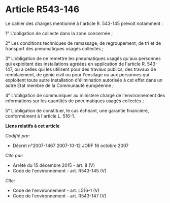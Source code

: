 # Article R543-146

Le cahier des charges mentionné à l'article R. 543-145 prévoit notamment :

1° L'obligation de collecte dans la zone concernée ;

2° Les conditions techniques de ramassage, de regroupement, de tri et de transport des pneumatiques usagés collectés ;

3° L'obligation de ne remettre les pneumatiques usagés qu'aux personnes qui exploitent des installations agréées en
application de l'article R. 543-147, ou à celles qui les utilisent pour des travaux publics, des travaux de remblaiement, de
génie civil ou pour l'ensilage ou aux personnes qui exploitent toute autre installation d'élimination autorisée à cet effet
dans un autre Etat membre de la Communauté européenne ;

4° L'obligation de communiquer au ministère chargé de l'environnement des informations sur les quantités de pneumatiques
usagés collectés ;

5° L'obligation de constituer, le cas échéant, une garantie financière, conformément à l'article L. 516-1.

**Liens relatifs à cet article**

_Codifié par_:

  - Décret n°2007-1467 2007-10-12 JORF 16 octobre 2007

_Cité par_:

  - Arrêté du 15 décembre 2015 - art. 8 (V)
  - Code de l'environnement - art. R543-145 (V)

_Cite_:

  - Code de l'environnement - art. L516-1 (V)
  - Code de l'environnement - art. R543-147 (V)
